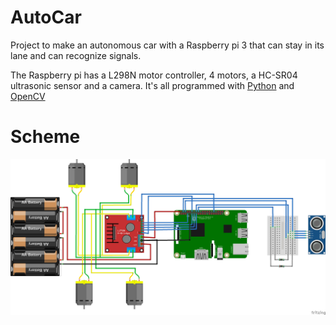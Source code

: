 # AutoCar
Project to make an autonomous car with a Raspberry pi 3 that can stay in its lane and can recognize signals.

The Raspberry pi has a L298N motor controller, 4 motors, a HC-SR04 ultrasonic sensor and a camera. It's all programmed with [Python](https://www.python.org/) and [OpenCV](https://opencv.org/)

# Scheme
![](images/scheme.jpg)
